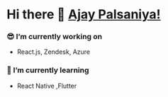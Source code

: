 # Hi there 👋 [Ajay Palsaniya!](https://palsaniya.netlify.app/)

###  :sunglasses: I’m currently working on
   * React.js, Zendesk, Azure
   
### 🌱 I’m currently learning 
   * React Native ,Flutter


<!--
**ajaypalsaniya/ajaypalsaniya** is a ✨ _special_ ✨ repository because its `README.md` (this file) appears on your GitHub profile.

Here are some ideas to get you started:

- 🔭 I’m currently working on React 
# 🌱 I’m currently learning 
.TypeScript
- 👯 I’m looking to collaborate on ...
- 🤔 I’m looking for help with ...
- 💬 Ask me about ...
- 📫 How to reach me: ...
- 😄 Pronouns: ...
- ⚡ Fun fact: ...
-->
